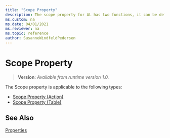 ```yaml
---
title: "Scope Property"
description: The scope property for AL has two functions, it can be defined for actions or for tables
ms.custom: na
ms.date: 04/01/2021
ms.reviewer: na
ms.topic: reference
author: SusanneWindfeldPedersen
---
```


# Scope Property
> **Version**: _Available from runtime version 1.0._

The Scope property is applicable to the following types:

- [Scope Property (Action)](devenv-scope-action-property.md)
- [Scope Property (Table)](devenv-scope-table-property.md)

## See Also

[Properties](devenv-properties.md)